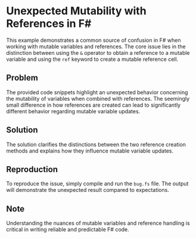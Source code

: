 # Unexpected Mutability with References in F#

This example demonstrates a common source of confusion in F# when working with mutable variables and references. The core issue lies in the distinction between using the `&` operator to obtain a reference to a mutable variable and using the `ref` keyword to create a mutable reference cell.

## Problem
The provided code snippets highlight an unexpected behavior concerning the mutability of variables when combined with references.  The seemingly small difference in how references are created can lead to significantly different behavior regarding mutable variable updates.

## Solution
The solution clarifies the distinctions between the two reference creation methods and explains how they influence mutable variable updates.

## Reproduction
To reproduce the issue, simply compile and run the `bug.fs` file. The output will demonstrate the unexpected result compared to expectations.

## Note
Understanding the nuances of mutable variables and reference handling is critical in writing reliable and predictable F# code. 